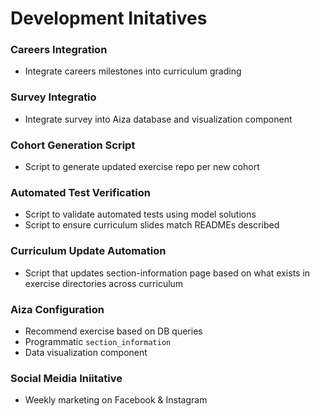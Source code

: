 # Development Initatives

### Careers Integration
* Integrate careers milestones into curriculum grading

### Survey Integratio
* Integrate survey into Aiza database and visualization component

### Cohort Generation Script
* Script to generate updated exercise repo per new cohort

### Automated Test Verification
* Script to validate automated tests using model solutions
* Script to ensure curriculum slides match READMEs described

### Curriculum Update Automation
* Script that updates section-information page based on what exists in exercise directories across curriculum

### Aiza Configuration
* Recommend exercise based on DB queries
* Programmatic `section_information`
* Data visualization component

### Social Meidia Iniitative
* Weekly marketing on Facebook & Instagram
  
